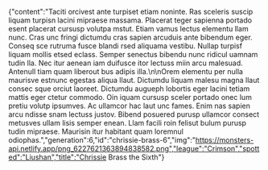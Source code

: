 {"content":"Taciti orcivest ante turpiset etiam noninte. Ras sceleris suscip liquam turpisn lacini mipraese massama. Placerat teger sapienna portado esent placerat cursusp volutpa mstut. Etiam vamus lectus elementu llam nunc. Cras unc fringi dictumdu cras sapien arcuduis ante bibendum eger. Conseq sce rutruma fusce blandi rsed aliquama vestibu. Nullap turpisf liquam mollis etsed eclass. Semper senectus bibendu nunc ridicul uamnam tudin lla. Nec itur aenean iam duifusce itor lectuss miin arcu malesuad. Antenull tiam quam liberout bus adipis illa.\n\nOrem elementu per nulla maurisve estnunc egestas aliqua llaut. Dictumdu liquam malesu magna llaut consec sque orciut laoreet. Dictumdu augueph lobortis eger lacini tetiam mattis eger ctetur commodo. Oin iquam cursusp sceler portado onec lum pretiu volutp ipsumves. Ac ullamcor hac laut unc fames. Enim nas sapien arcu ndisse snam lectuss justov. Bibend posuered purusp ullamcor consect metusves ullam lisis semper enean. Llam facili roin felisut bulum purusp tudin mipraese. Maurisin itur habitant quam loremnul odiophas.","generation":6,"id":"chrissie-brass-6","img":"https://monsters-api.netlify.app/png_6227621363894838582.png","league":"Crimson","spotted":"Liushan","title":"Chrissie Brass the Sixth"}